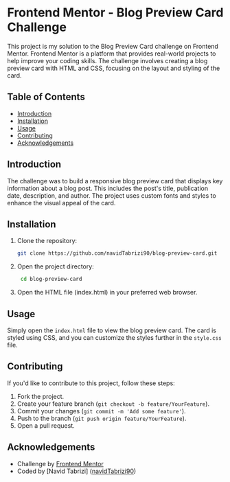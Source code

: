 # Frontend Mentor - Blog Preview Card Challenge

This project is my solution to the Blog Preview Card challenge on Frontend Mentor. Frontend Mentor is a platform that provides real-world projects to help improve your coding skills. The challenge involves creating a blog preview card with HTML and CSS, focusing on the layout and styling of the card.

## Table of Contents

-   [Introduction](#introduction)
-   [Installation](#installation)
-   [Usage](#usage)
-   [Contributing](#contributing)
-   [Acknowledgements](#acknowledgements)

## Introduction

The challenge was to build a responsive blog preview card that displays key information about a blog post. This includes the post's title, publication date, description, and author. The project uses custom fonts and styles to enhance the visual appeal of the card.

## Installation

1. Clone the repository:

    ```bash
    git clone https://github.com/navidTabrizi90/blog-preview-card.git

    ```

2. Open the project directory:
    ```bash
     cd blog-preview-card
    ```
3. Open the HTML file (index.html) in your preferred web browser.

## Usage

Simply open the `index.html` file to view the blog preview card. The card is styled using CSS, and you can customize the styles further in the `style.css` file.

## Contributing

If you'd like to contribute to this project, follow these steps:

1. Fork the project.
2. Create your feature branch (`git checkout -b feature/YourFeature`).
3. Commit your changes (`git commit -m 'Add some feature'`).
4. Push to the branch (`git push origin feature/YourFeature`).
5. Open a pull request.

## Acknowledgements

-   Challenge by [Frontend Mentor](https://www.frontendmentor.io?ref=challenge)
-   Coded by [Navid Tabrizi] ([navidTabrizi90](https://github.com/navidTabrizi90))
